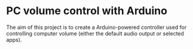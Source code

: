 # PC volume control with Arduino

The aim of this project is to create a Arduino-powered controller used for controlling computer volume (either the default audio output or selected apps).
